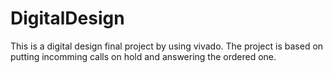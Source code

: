 # DigitalDesign
This is a digital design final project by using vivado. The project is based on putting incomming calls on hold and answering the ordered one.
